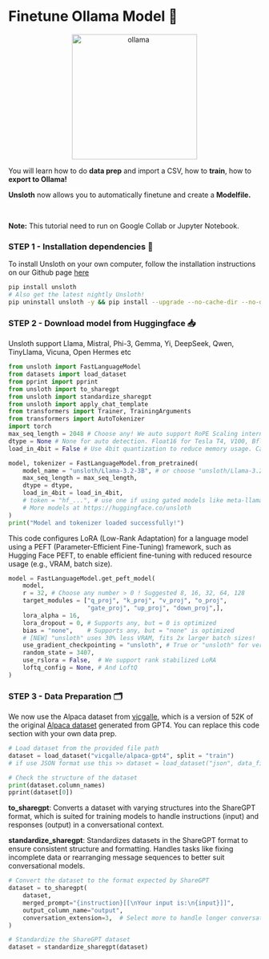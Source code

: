 # Finetune Ollama Model 🦙

<p align="center">
  <img src="https://github.com/user-attachments/assets/229d7fe1-63a3-4fd9-abb5-5b0f2348caa5" alt="ollama" width="250">
</p>

<p>You will learn how to do <b>data prep</b> and import a CSV, how to <b>train</b>, how to <b>export to Ollama!</b></p>
<p></p><b>Unsloth</b> now allows you to automatically finetune and create a <b>Modelfile.</b></p><br>

<p><b>Note:</b> This tutorial need to run on Google Collab or Jupyter Notebook.</p>

<h3><b>STEP 1 - Installation dependencies</b> 🔗</h3>
<p>To install Unsloth on your own computer, follow the installation instructions on our Github page <a href="https://github.com/unslothai/unsloth">here</a> </p>

```bash
pip install unsloth
# Also get the latest nightly Unsloth!
pip uninstall unsloth -y && pip install --upgrade --no-cache-dir --no-deps git+https://github.com/unslothai/unsloth.git
```

<h3><b>STEP 2 - Download model from Huggingface</b> 📥</h3>
<p>Unsloth support Llama, Mistral, Phi-3, Gemma, Yi, DeepSeek, Qwen, TinyLlama, Vicuna, Open Hermes etc</p>

```python
from unsloth import FastLanguageModel
from datasets import load_dataset
from pprint import pprint
from unsloth import to_sharegpt
from unsloth import standardize_sharegpt
from unsloth import apply_chat_template
from transformers import Trainer, TrainingArguments
from transformers import AutoTokenizer
import torch
max_seq_length = 2048 # Choose any! We auto support RoPE Scaling internally!
dtype = None # None for auto detection. Float16 for Tesla T4, V100, Bfloat16 for Ampere+
load_in_4bit = False # Use 4bit quantization to reduce memory usage. Can be False.

model, tokenizer = FastLanguageModel.from_pretrained(
    model_name = "unsloth/Llama-3.2-3B", # or choose "unsloth/Llama-3.2-1B-Instruct"
    max_seq_length = max_seq_length,
    dtype = dtype,
    load_in_4bit = load_in_4bit,
    # token = "hf_...", # use one if using gated models like meta-llama/Llama-2-7b-hf
    # More models at https://huggingface.co/unsloth
)
print("Model and tokenizer loaded successfully!")
```

<p>This code configures LoRA (Low-Rank Adaptation) for a language model using a PEFT (Parameter-Efficient Fine-Tuning) framework, such as Hugging Face PEFT, to enable efficient fine-tuning with reduced resource usage (e.g., VRAM, batch size).</p>

```python
model = FastLanguageModel.get_peft_model(
    model,
    r = 32, # Choose any number > 0 ! Suggested 8, 16, 32, 64, 128
    target_modules = ["q_proj", "k_proj", "v_proj", "o_proj",
                      "gate_proj", "up_proj", "down_proj",],
    lora_alpha = 16,
    lora_dropout = 0, # Supports any, but = 0 is optimized
    bias = "none",    # Supports any, but = "none" is optimized
    # [NEW] "unsloth" uses 30% less VRAM, fits 2x larger batch sizes!
    use_gradient_checkpointing = "unsloth", # True or "unsloth" for very long context
    random_state = 3407,
    use_rslora = False,  # We support rank stabilized LoRA
    loftq_config = None, # And LoftQ
)
```

<h3><b>STEP 3 - Data Preparation</b> 🗂️</h3>
<p>We now use the Alpaca dataset from <a href="https://huggingface.co/datasets/vicgalle/alpaca-gpt4">vicgalle</a>, which is a version of 52K of the original <a href="https://crfm.stanford.edu/2023/03/13/alpaca.html">Alpaca dataset</a> generated from GPT4. You can replace this code section with your own data prep.</p>

```python
# Load dataset from the provided file path
dataset = load_dataset("vicgalle/alpaca-gpt4", split = "train")
# if use JSON format use this >> dataset = load_dataset("json", data_files="xxx.json", split="train")

# Check the structure of the dataset
print(dataset.column_names)
pprint(dataset[0])
```

<p><b>to_sharegpt</b>: Converts a dataset with varying structures into the ShareGPT format, which is suited for training models to handle instructions (input) and responses (output) in a conversational context.</p>
<p><b>standardize_sharegpt</b>: Standardizes datasets in the ShareGPT format to ensure consistent structure and formatting. Handles tasks like fixing incomplete data or rearranging message sequences to better suit conversational models.</p>

```python
# Convert the dataset to the format expected by ShareGPT
dataset = to_sharegpt(
    dataset,
    merged_prompt="{instruction}[[\nYour input is:\n{input}]]",
    output_column_name="output",
    conversation_extension=3,  # Select more to handle longer conversations
)

# Standardize the ShareGPT dataset
dataset = standardize_sharegpt(dataset)
```
